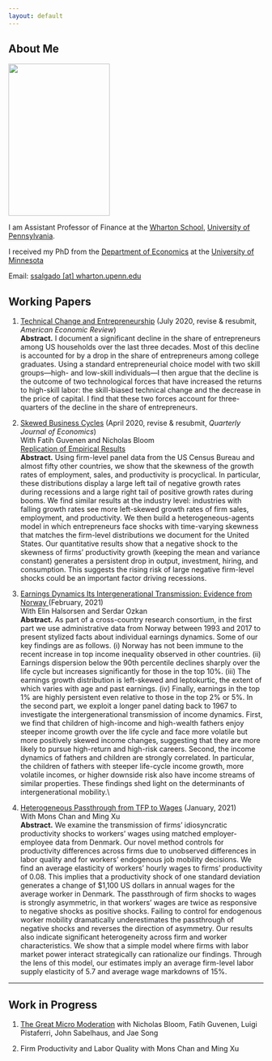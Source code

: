 ```yaml
---
layout: default
---
```


## About Me

<img class="profile-picture" src="sergio-salgado.jpg" width="200" height="300">

I am Assistant Professor of Finance at the [Wharton School](https://www.wharton.upenn.edu/), [University of Pennsylvania](https://www.upenn.edu/).

I received my PhD from the [Department of Economics](https://cla.umn.edu/economics) at the [University of Minnesota](https://twin-cities.umn.edu/)

Email: [ssalgado [at] wharton.upenn.edu](mailto:ssalgado@upenn.edu)

## Working Papers

1. [Technical Change and Entrepreneurship](https://www.dropbox.com/s/qo6e47vfj0q57gy/SSalgado_ETC_2020.pdf?dl=0) (July 2020, revise & resubmit, *American Economic Review*)\
**Abstract.** I document a significant decline in the share of entrepreneurs among US households over the last three decades. Most of this decline is accounted for by a drop in the share of entrepreneurs among college graduates. Using a standard entrepreneurial choice model with two skill groups—high- and low-skill individuals—I then argue that the decline is the outcome of two technological forces that have increased the returns to high-skill labor: the skill-biased technical change and the decrease in the price of capital. I find that these two forces account for three-quarters of the decline in the share of entrepreneurs.

2. [Skewed Business Cycles](https://www.dropbox.com/s/ssv13bfz5yyhn3d/SGB_Firm_Skew_2020_sub.pdf?dl=0) (April 2020, revise & resubmit, *Quarterly Journal of Economics*)\
With Fatih Guvenen and Nicholas Bloom\
[Replication of Empirical Results](https://www.dropbox.com/home/FIRM_SKEWNESS_205/data/PlotsSep2018/SBC-Replication)\
**Abstract.** Using firm-level panel data from the US Census Bureau and almost fifty other countries, we show that the skewness of the growth rates of employment, sales, and productivity is procyclical. In particular, these distributions display a large left tail of negative growth rates during recessions and a large right tail of positive growth rates during booms. We find similar results at the industry level: industries with falling growth rates see more left-skewed growth rates of firm sales, employment, and productivity. We then build a heterogeneous-agents model in which entrepreneurs face shocks with time-varying skewness that matches the firm-level distributions we document for the United States. Our quantitative results show that a negative shock to the skewness of firms’ productivity growth (keeping the mean and variance constant) generates a persistent drop in output, investment, hiring, and consumption. This suggests the rising risk of large negative firm-level shocks could be an important factor driving recessions.

3. [Earnings Dynamics Its Intergenerational Transmission: Evidence from Norway ](https://www.dropbox.com/s/mbcif8n9z26yw5d/HOS_QE.pdf?dl=0) (February, 2021)\
With Elin Halsorsen and Serdar Ozkan\
**Abstract.** As part of a cross-country research consortium, in the first part we use administrative data from Norway between 1993 and 2017 to present stylized facts about individual earnings dynamics. Some of our key findings are as follows. (i) Norway has not been immune to the recent increase in top income inequality observed in other countries. (ii) Earnings dispersion below the 90th percentile declines sharply over the life cycle but increases significantly for those in the top 10%. (iii) The earnings growth distribution is left-skewed and leptokurtic, the extent of which varies with age and past earnings. (iv) Finally, earnings in the top 1% are highly persistent even relative to those in the top 2% or 5%. In the second part, we exploit a longer panel dating back to 1967 to investigate the intergenerational transmission of income dynamics. First, we find that children of high-income and high-wealth fathers enjoy steeper income growth over the life cycle and face more volatile but more positively skewed income changes, suggesting that they are more likely to pursue high-return and high-risk careers. Second, the income dynamics of fathers and children are strongly correlated. In particular, the children of fathers with steeper life-cycle income growth, more volatile incomes, or higher downside risk also have income streams of similar properties. These findings shed light on the determinants of intergenerational mobility.\

4. [Heterogeneous Passthrough from TFP to Wages](https://www.dropbox.com/s/qg1g19fjnvnw2lw/CSX_2020_Passthrough.pdf?dl=0) (January, 2021)\
With Mons Chan and Ming Xu\
**Abstract.** We examine the transmission of firms’ idiosyncratic productivity shocks to workers’ wages using matched employer-employee data from Denmark. Our novel method controls for productivity differences across firms due to unobserved differences in labor quality and for workers’ endogenous job mobility decisions. We find an average elasticity of workers’ hourly wages to firms’ productivity of 0.08. This implies that a productivity shock of one standard deviation generates a change of $1,100 US dollars in annual wages for the average worker in Denmark. The passthrough of firm shocks to wages is strongly asymmetric, in that workers’ wages are twice as responsive to negative shocks as positive shocks. Failing to control for endogenous worker mobility dramatically underestimates the passthrough of negative shocks and reverses the direction of asymmetry. Our results also indicate significant heterogeneity across firm and worker characteristics. We show that a simple model where firms with labor market power interact strategically can rationalize our findings. Through the lens of this model, our estimates imply an average firm-level labor supply elasticity of 5.7 and average wage markdowns of 15%.

---
## Work in Progress

1. [The Great Micro Moderation](https://sergiosalgadoi.files.wordpress.com/2019/11/gmm-2017-web.pdf) with Nicholas Bloom, Fatih Guvenen, Luigi Pistaferri, John Sabelhaus, and Jae Song

2. Firm Productivity and Labor Quality with Mons Chan and Ming Xu
